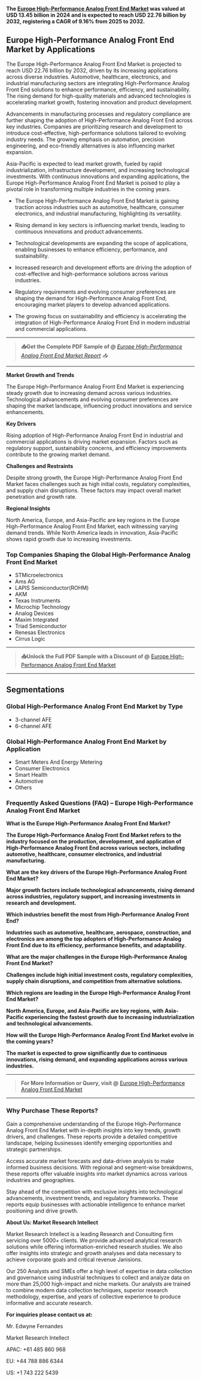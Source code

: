 <p><strong>The <a href="https://www.marketresearchintellect.com/download-sample/?rid=1054046&amp;utm_source=Pulse-April-Europe&amp;utm_medium=852">Europe High-Performance Analog Front End Market</a> was valued at USD 13.45 billion in 2024 and is expected to reach USD 22.76 billion by 2032, registering a CAGR of 9.16% from 2025 to 2032.</strong></p><h2>Europe High-Performance Analog Front End Market by Applications&nbsp;</h2><p><p>The Europe High-Performance Analog Front End Market is projected to reach USD 22.76 billion by 2032, driven by its increasing applications across diverse industries. Automotive, healthcare, electronics, and industrial manufacturing sectors are integrating High-Performance Analog Front End solutions to enhance performance, efficiency, and sustainability. The rising demand for high-quality materials and advanced technologies is accelerating market growth, fostering innovation and product development.</p><p>Advancements in manufacturing processes and regulatory compliance are further shaping the adoption of High-Performance Analog Front End across key industries. Companies are prioritizing research and development to introduce cost-effective, high-performance solutions tailored to evolving industry needs. The growing emphasis on automation, precision engineering, and eco-friendly alternatives is also influencing market expansion.</p><p>Asia-Pacific is expected to lead market growth, fueled by rapid industrialization, infrastructure development, and increasing technological investments. With continuous innovations and expanding applications, the Europe High-Performance Analog Front End Market is poised to play a pivotal role in transforming multiple industries in the coming years.</p></p><ul><li><p>The Europe High-Performance Analog Front End Market is gaining traction across industries such as automotive, healthcare, consumer electronics, and industrial manufacturing, highlighting its versatility.</p></li><li><p>Rising demand in key sectors is influencing market trends, leading to continuous innovations and product advancements.</p></li><li><p>Technological developments are expanding the scope of applications, enabling businesses to enhance efficiency, performance, and sustainability.</p></li><li><p>Increased research and development efforts are driving the adoption of cost-effective and high-performance solutions across various industries.</p></li><li><p>Regulatory requirements and evolving consumer preferences are shaping the demand for High-Performance Analog Front End, encouraging market players to develop advanced applications.</p></li><li><p>The growing focus on sustainability and efficiency is accelerating the integration of High-Performance Analog Front End in modern industrial and commercial applications.</p></li></ul><hr /><blockquote><p><strong><span class="font-[700]">📥Get the Complete PDF Sample of @ </span></strong><em><span class="font-[700]"><a href="https://www.marketresearchintellect.com/download-sample/?rid=1054046&amp;utm_source=Pulse-April-Europe&amp;utm_medium=852" target="_blank" data-tracking-control-name="article-ssr-frontend-pulse_little-text-block" data-tracking-will-navigate="" data-test-link="">Europe High-Performance Analog Front End Market Report</a>&nbsp;📥</span></em></p></blockquote><hr /><p class="" data-start="77" data-end="360"><strong data-start="77" data-end="105">Market Growth and Trends</strong></p><p class="" data-start="77" data-end="360">The Europe High-Performance Analog Front End Market is experiencing steady growth due to increasing demand across various industries. Technological advancements and evolving consumer preferences are shaping the market landscape, influencing product innovations and service enhancements.</p><p class="" data-start="362" data-end="606"><strong data-start="362" data-end="377">Key Drivers</strong></p><p class="" data-start="362" data-end="606">Rising adoption of High-Performance Analog Front End in industrial and commercial applications is driving market expansion. Factors such as regulatory support, sustainability concerns, and efficiency improvements contribute to the growing market demand.</p><p class="" data-start="608" data-end="849"><strong data-start="608" data-end="637">Challenges and Restraints</strong></p><p class="" data-start="608" data-end="849">Despite strong growth, the Europe High-Performance Analog Front End Market faces challenges such as high initial costs, regulatory complexities, and supply chain disruptions. These factors may impact overall market penetration and growth rate.</p><p class="" data-start="851" data-end="1095"><strong data-start="851" data-end="872">Regional Insights</strong></p><p class="" data-start="851" data-end="1095">North America, Europe, and Asia-Pacific are key regions in the Europe High-Performance Analog Front End Market, each witnessing varying demand trends. While North America leads in innovation, Asia-Pacific shows rapid growth due to increasing investments.</p><p><h3>Top Companies Shaping the Global High-Performance Analog Front End Market </h3><ul><li>STMicroelectronics</li><li>Ams AG</li><li>LAPIS Semiconductor(ROHM)</li><li>AKM</li><li>Texas Instruments</li><li>Microchip Technology</li><li>Analog Devices</li><li>Maxim Integrated</li><li>Triad Semiconductor</li><li>Renesas Electronics</li><li>Cirrus Logic</li></ul></p><hr /><blockquote><p><strong>📥Unlock the Full PDF Sample with a Discount of @</strong> <a href="https://www.marketresearchintellect.com/ask-for-discount/?rid=1054046&amp;utm_source=Pulse-April-Europe&amp;utm_medium=852">Europe High-Performance Analog Front End Market</a></p></blockquote><hr /><p><h2>Segmentations</h2><h3>Global High-Performance Analog Front End Market by Type</h3><ul><li>3-channel AFE</li><li>6-channel AFE</li></ul><h3>Global High-Performance Analog Front End Market by Application</h3><ul><li>Smart Meters And Energy Metering</li><li>Consumer Electronics</li><li>Smart Health</li><li>Automotive</li><li>Others</li></ul></p><h3><strong>Frequently Asked Questions (FAQ) &ndash; Europe High-Performance Analog Front End Market</strong></h3><p><strong>What is the Europe High-Performance Analog Front End Market?</strong></p><p><strong>The Europe High-Performance Analog Front End Market refers to the industry focused on the production, development, and application of High-Performance Analog Front End across various sectors, including automotive, healthcare, consumer electronics, and industrial manufacturing.</strong></p><p><strong>What are the key drivers of the Europe High-Performance Analog Front End Market?</strong></p><p><strong>Major growth factors include technological advancements, rising demand across industries, regulatory support, and increasing investments in research and development.</strong></p><p><strong>Which industries benefit the most from High-Performance Analog Front End?</strong></p><p><strong>Industries such as automotive, healthcare, aerospace, construction, and electronics are among the top adopters of High-Performance Analog Front End due to its efficiency, performance benefits, and adaptability.</strong></p><p><strong>What are the major challenges in the Europe High-Performance Analog Front End Market?</strong></p><p><strong>Challenges include high initial investment costs, regulatory complexities, supply chain disruptions, and competition from alternative solutions.</strong></p><p><strong>Which regions are leading in the Europe High-Performance Analog Front End Market?</strong></p><p><strong>North America, Europe, and Asia-Pacific are key regions, with Asia-Pacific experiencing the fastest growth due to increasing industrialization and technological advancements.</strong></p><p><strong>How will the Europe High-Performance Analog Front End Market evolve in the coming years?</strong></p><p><strong>The market is expected to grow significantly due to continuous innovations, rising demand, and expanding applications across various industries.</strong></p><hr /><blockquote><p><span class="font-[700]"><strong>For More Information or Query, visit&nbsp;@</strong>&nbsp;</span><span class="font-[700]"><a href="https://www.marketresearchintellect.com/product/high-performance-analog-front-end-market/?utm_source=Linkedin&utm_medium=852" target="_blank" data-tracking-control-name="article-ssr-frontend-pulse_little-text-block" data-tracking-will-navigate="" data-test-link="">Europe High-Performance Analog Front End Market</a></span></p></blockquote><hr /><h3><strong data-start="0" data-end="31">Why Purchase These Reports?</strong></h3><p class="" data-start="35" data-end="297">Gain a comprehensive understanding of the Europe High-Performance Analog Front End Market with in-depth insights into key trends, growth drivers, and challenges. These reports provide a detailed competitive landscape, helping businesses identify emerging opportunities and strategic partnerships.</p><p class="" data-start="299" data-end="540">Access accurate market forecasts and data-driven analysis to make informed business decisions. With regional and segment-wise breakdowns, these reports offer valuable insights into market dynamics across various industries and geographies.</p><p class="" data-start="542" data-end="784">Stay ahead of the competition with exclusive insights into technological advancements, investment trends, and regulatory frameworks. These reports equip businesses with actionable intelligence to enhance market positioning and drive growth.</p><p><strong><span class="font-[700]">About Us: Market Research Intellect</span></strong></p><p><span class="">Market Research Intellect is a leading Research and Consulting firm servicing over 5000+ clients. We provide advanced analytical research solutions while offering information-enriched research studies.&nbsp;</span>We also offer insights into strategic and growth analyses and data necessary to achieve corporate goals and critical revenue Janisions.</p><p><span class="">Our 250 Analysts and SMEs offer a high level of expertise in data collection and governance using industrial techniques to collect and analyze data on more than 25,000 high-impact and niche markets. Our analysts are trained to combine modern data collection techniques, superior research methodology, expertise, and years of collective experience to produce informative and accurate research.</span></p><p><strong>For inquiries please contact us at:</strong></p><p>Mr. Edwyne Fernandes</p><p>Market Research Intellect</p><p>APAC: +61 485 860 968</p><p>EU: +44 788 886 6344</p><p>US: +1 743 222 5439</p>